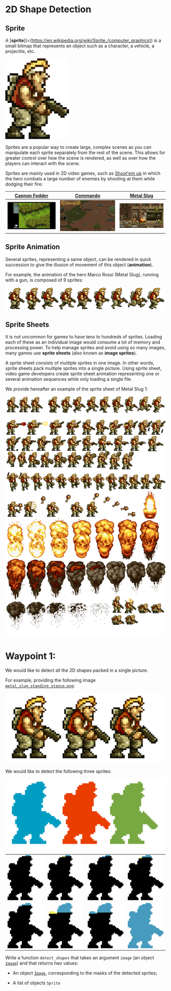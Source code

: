 # 2D Shape Detection

## Sprite

A [**sprite**](<(<https://en.wikipedia.org/wiki/Sprite_(computer_graphics)>) is a small bitmap that represents an object such as a character, a vehicle, a projectile, etc.

![Metal Slug ](metal_slug_sprite_color_medium.png)

Sprites are a popular way to create large, complex scenes as you can manipulate each sprite separately from the rest of the scene. This allows for greater control over how the scene is rendered, as well as over how the players can interact with the scene.

Sprites are mainly used in 2D video games, such as [Shoot'em up](https://en.wikipedia.org/wiki/Shoot_%27em_up) in which the hero combats a large number of enemies by shooting at them while dodging their fire:

| [Cannon Fodder](<https://en.wikipedia.org/wiki/Cannon_Fodder_(video_game)>) | [Commando](<https://en.wikipedia.org/wiki/Commando_(video_game)>) | [Metal Slug](https://en.wikipedia.org/wiki/Metal_Slug) |
| --------------------------------------------------------------------------- | ----------------------------------------------------------------- | ------------------------------------------------------ |
| ![Cannon Fodder](2d_video_game_cannon_fodder.jpg)                           | ![Commando](2d_video_game_commando.jpg)                           | ![Metal Slug](2d_video_game_metal_slug.png)            |

## Sprite Animation

Several sprites, representing a same object, can be rendered in quick succession to give the illusion of movement of this object (**animation**).

For example, the animation of the hero Marco Rossi (Metal Slug), running with a gun, is composed of 9 sprites:

![Metal Slug Sprite Running with a Gun](metal_slug_sprites_running_with_gun.png)

## Sprite Sheets

It is not uncommon for games to have tens to hundreds of sprites. Loading each of these as an individual image would consume a lot of memory and processing power. To help manage sprites and avoid using so many images, many games use **sprite sheets** (also known as **image sprites**).

A sprite sheet consists of multiple sprites in one image. In other words, sprite sheets pack multiple sprites into a single picture. Using sprite sheet, video game developers create sprite sheet animation representing one or several animation sequences while only loading a single file.

We provide hereafter an example of the sprite sheet of Metal Slug 1:

![Metal Slug Sprites](metal_slug_sprite_sheet_large.png)

# Waypoint 1:

We would like to detect all the 2D shapes packed in a single picture.

For example, providing the following image [`metal_slug_standing_stance.png`](./metal_slug_standing_stance.png):

![Metal Slug Standing Stance](metal_slug_sprite_standing_stance.png)

We would like to detect the following three sprites:

![](metal_slug_sprite_detection_coloring.png)

|                                               |                                               |                                               |                                               |
| --------------------------------------------- | --------------------------------------------- | --------------------------------------------- | --------------------------------------------- |
| ![](metal_slug_sprite_detection_01_large.png) | ![](metal_slug_sprite_detection_02_large.png) | ![](metal_slug_sprite_detection_03_large.png) | ![](metal_slug_sprite_detection_04_large.png) |
| ![](metal_slug_sprite_detection_05_large.png) | ![](metal_slug_sprite_detection_06_large.png) | ![](metal_slug_sprite_detection_07_large.png) | ![](metal_slug_sprite_detection_08_large.png) |

Write a function `detect_shapes` that takes an argument `image` (an object [`Image`](https://pillow.readthedocs.io/en/stable/reference/Image.html)) and that returns two values:

- An object [`Image`](https://pillow.readthedocs.io/en/stable/reference/Image.html), corresponding to the masks of the detected sprites;

- A list of objects `Sprite`
